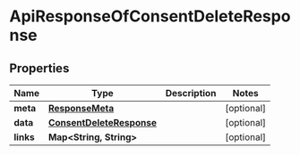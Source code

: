 
# ApiResponseOfConsentDeleteResponse

## Properties
Name | Type | Description | Notes
------------ | ------------- | ------------- | -------------
**meta** | [**ResponseMeta**](ResponseMeta.md) |  |  [optional]
**data** | [**ConsentDeleteResponse**](ConsentDeleteResponse.md) |  |  [optional]
**links** | **Map&lt;String, String&gt;** |  |  [optional]




